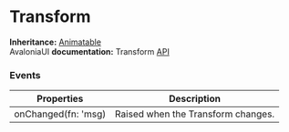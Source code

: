 # Transform

**Inheritance:** [Animatable](animatable.md)\
AvaloniaUI **documentation:** Transform [API](https://reference.avaloniaui.net/api/Avalonia.Media/Transform/)

### Events&#x20;

| Properties          | Description                        |
| ------------------- | ---------------------------------- |
| onChanged(fn: 'msg) | Raised when the Transform changes. |
